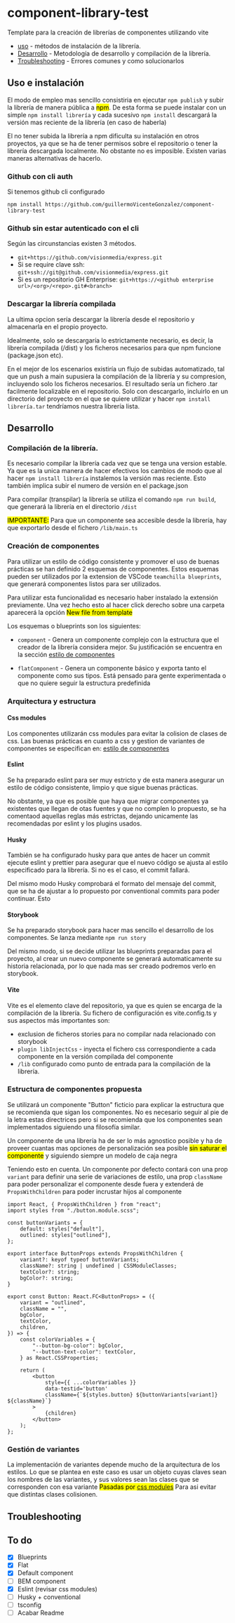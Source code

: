 # component-library-test

Template para la creación de librerías de componentes utilizando vite

- [uso](#uso-e-instalación) - métodos de instalación de la librería.
- [Desarrollo](#desarrollo) - Metodología de desarrollo y compilación de la librería.
- [Troubleshooting](#troubleshooting) - Errores comunes y como solucionarlos

## Uso e instalación

El modo de empleo mas sencillo consistiria en ejecutar `npm publish` y subir la librería de manera pública a <mark>npm</mark>. De esta forma se puede instalar con un simple `npm install librería` y cada sucesivo `npm install` descargará la versión mas reciente de la librería (en caso de haberla)

El no tener subida la librería a npm dificulta su instalación en otros proyectos, ya que se ha de tener permisos sobre el repositorio o tener la librería descargada localmente. No obstante no es imposible. Existen varias maneras alternativas de hacerlo.

### Github con cli auth

Si tenemos github cli configurado

`npm install https://github.com/guillermoVicenteGonzalez/component-library-test`

### Github sin estar autenticado con el cli

Según las circunstancias existen 3 métodos.

- `git+https://github.com/visionmedia/express.git`
- Si se require clave ssh: `git+ssh://git@github.com/visionmedia/express.git`
- Si es un repositorio GH Enterprise: `git+https://<github enterprise url>/<org>/<repo>.git#<branch>`

### Descargar la librería compilada

La ultima opcion sería descargar la librería desde el repositorio y almacenarla en el propio proyecto.

Idealmente, solo se descargaría lo estrictamente necesario, es decir, la librería compilada (/dist) y los ficheros necesarios para que npm funcione (package.json etc).

En el mejor de los escenarios existiría un flujo de subidas automatizado, tal que un push a main supusiera la compilación de la librería y su compresion, incluyendo solo los ficheros necesarios. El resultado sería un fichero .tar facilmente localizable en el repositorio. Solo con descargarlo, incluirlo en un directorio del proyecto en el que se quiere utilizar y hacer `npm install librería.tar` tendríamos nuestra librería lista.

## Desarrollo

### Compilación de la librería.

Es necesario compilar la librería cada vez que se tenga una version estable. Ya que es la unica manera de hacer efectivos los cambios de modo que al hacer `npm install librería` instalemos la versión mas reciente. Esto también implica subir el numero de versión en el package.json

Para compilar (transpilar) la librería se utiliza el comando `npm run build`, que generará la librería en el directorio `/dist`

<mark>IMPORTANTE:</mark> Para que un componente sea accesible desde la librería, hay que exportarlo desde el fichero `/lib/main.ts`

### Creación de componentes

Para utilizar un estilo de código consistente y promover el uso de buenas prácticas se han definido 2 esquemas de componentes.
Estos esquemas pueden ser utilizados por la extension de VSCode `teamchilla blueprints`, que generará componentes listos para ser utilizados.

Para utilizar esta funcionalidad es necesario haber instalado la extensión previamente. Una vez hecho esto al hacer click derecho sobre una carpeta aparecerá la opción <mark>New file from template</mark>

Los esquemas o blueprints son los siguientes:

- `component` - Genera un componente complejo con la estructura que el creador de la librería considera mejor. Su justificación se encuentra en la sección [estilo de componentes](#estructura-de-componentes-propuesta)

- `flatComponent` - Genera un componente básico y exporta tanto el componente como sus tipos. Está pensado para gente experimentada o que no quiere seguir la estructura predefinida

### Arquitectura y estructura

#### Css modules

Los componentes utilizarán css modules para evitar la colision de clases de css. Las buenas prácticas en cuanto a css y gestion de variantes de componentes se especifican en: [estilo de componentes](#estructura-de-componentes-propuesta)

#### Eslint

Se ha preparado eslint para ser muy estricto y de esta manera asegurar un estilo de código consistente, limpio y que sigue buenas prácticas.

No obstante, ya que es posible que haya que migrar componentes ya existentes que llegan de otas fuentes y que no complen lo propuesto, se ha comentaod aquellas reglas más estrictas, dejando unicamente las recomendadas por eslint y los plugins usados.

#### Husky

También se ha configurado husky para que antes de hacer un commit ejecute eslint y prettier para asegurar que el nuevo código se ajusta al estilo especificado para la librería. Si no es el caso, el commit fallará.

Del mismo modo Husky comprobará el formato del mensaje del commit, que se ha de ajustar a lo propuesto por conventional commits para poder continuar. Esto

#### Storybook

Se ha preparado storybook para hacer mas sencillo el desarrollo de los componentes. Se lanza mediante `npm run story`

Del mismo modo, si se decide utilizar las blueprints preparadas para el proyecto, al crear un nuevo componente se generará automaticamente su historia relacionada, por lo que nada mas ser creado podremos verlo en storybook.

#### Vite

Vite es el elemento clave del repositorio, ya que es quien se encarga de la compilación de la librería. Su fichero de configuración es vite.config.ts y sus aspectos más importantes son:

- exclusion de ficheros stories para no compilar nada relacionado con storybook
- `plugin libInjectCss` - inyecta el fichero css correspondiente a cada componente en la versión compilada del componente
- `/lib` configurado como punto de entrada para la compilación de la librería.

### Estructura de componentes propuesta

Se utilizará un componente "Button" ficticio para explicar la estructura que se recomienda que sigan los componentes. No es necesario seguir al pie de la letra estas directrices pero si se recomienda que los componentes sean implementados siguiendo una filosofía similar.

Un componente de una librería ha de ser lo más agnostico posible y ha de proveer cuantas mas opciones de personalización sea posible <mark>sin saturar el componente</mark> y siguiendo siempre un modelo de caja negra

Teniendo esto en cuenta. Un componente por defecto contará con una prop `variant` para definir una serie de variaciones de estilo, una prop `className` para poder personalizar el componente desde fuera y extenderá de `PropsWithChildren` para poder incrustar hijos al componente

```tsx
import React, { PropsWithChildren } from "react";
import styles from "./button.module.scss";

const buttonVariants = {
	default: styles["default"],
	outlined: styles["outlined"],
};

export interface ButtonProps extends PropsWithChildren {
	variant?: keyof typeof buttonVariants;
	className?: string | undefined | CSSModuleClasses;
	textColor?: string;
	bgColor?: string;
}

export const Button: React.FC<ButtonProps> = ({
	variant = "outlined",
	className = "",
	bgColor,
	textColor,
	children,
}) => {
	const colorVariables = {
		"--button-bg-color": bgColor,
		"--button-text-color": textColor,
	} as React.CSSProperties;

	return (
		<button
			style={{ ...colorVariables }}
			data-testid='button'
			className={`${styles.button} ${buttonVariants[variant]} ${className}`}
		>
			{children}
		</button>
	);
};
```

### Gestión de variantes

La implementación de variantes depende mucho de la arquitectura de los estilos. Lo que se plantea en este caso es usar un objeto cuyas claves sean los nombres de las variantes, y sus valores sean las clases que se corresponden con esa variante <mark>Pasadas por [css modules](#css-modules)</mark> Para asi evitar que distintas clases colisionen.

## Troubleshooting

## To do

- [x] Blueprints
- [x] Flat
- [x] Default component
- [ ] BEM component
- [x] Eslint (revisar css modules)
- [ ] Husky + conventional
- [ ] tsconfig
- [ ] Acabar Readme
